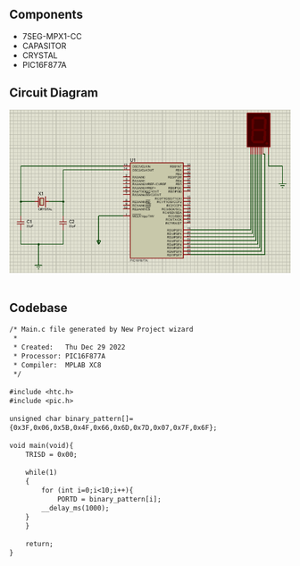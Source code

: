 ## Components
- 7SEG-MPX1-CC
- CAPASITOR
- CRYSTAL
- PIC16F877A

## Circuit Diagram
![Circuit Diagram](Circuit.PNG)
</br></br>

## Codebase

```
/* Main.c file generated by New Project wizard
 *
 * Created:   Thu Dec 29 2022
 * Processor: PIC16F877A
 * Compiler:  MPLAB XC8
 */

#include <htc.h>
#include <pic.h>

unsigned char binary_pattern[]={0x3F,0x06,0x5B,0x4F,0x66,0x6D,0x7D,0x07,0x7F,0x6F};

void main(void){
    TRISD = 0x00;
    
    while(1)
    {
        for (int i=0;i<10;i++){
            PORTD = binary_pattern[i];
	    __delay_ms(1000);
	} 
    }
    
    return;
}
```

